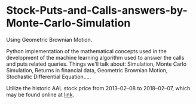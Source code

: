 # Stock-Puts-and-Calls-answers-by-Monte-Carlo-Simulation
Using Geometric Brownian Motion.


Python implementation of the mathematical concepts used in the development of the machine learning algorithm used to answer the calls and puts related queries.
Things we'll talk about: Simulation, Monte Carlo Simulation, Returns in financial data, Geometric Brownian Motion, Stochastic Differential Equation…..


Utilize the historic AAL stock price from 2013–02–08 to 2018–02–07, which may be found online at [link](https://finance.yahoo.com/quote/YHOO/history?ltr=1).
